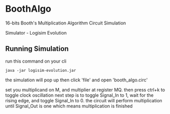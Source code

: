 # BoothAlgo
16-bits Booth's Multiplication Algorithm Circuit Simulation

Simulator - Logisim Evolution

## Running Simulation

run this command on your cli
```
java -jar logisim-evolution.jar
```

the simulation will pop up
then click 'file' and open 'booth_algo.circ'

set you multiplicand on M, and multiplier at register MQ.
then press ctrl+k to toggle clock oscillation
next step is to toggle Signal_In to 1, wait for the rising edge,
and toggle Signal_In to 0.
the circuit will perform multiplication until Signal_Out is one
which means multiplication is finished

